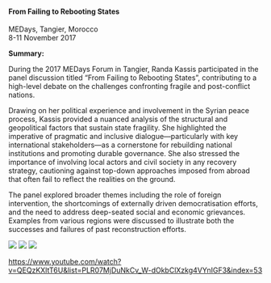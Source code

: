 <h4>From Failing to Rebooting States</h4>

MEDays, Tangier, Morocco<br>
8-11 November 2017  

<b>Summary:</b>

During the 2017 MEDays Forum in Tangier, Randa Kassis participated in the panel discussion titled “From Failing to Rebooting States”, contributing to a high-level debate on the challenges confronting fragile and post-conflict nations.

Drawing on her political experience and involvement in the Syrian peace process, Kassis provided a nuanced analysis of the structural and geopolitical factors that sustain state fragility. She highlighted the imperative of pragmatic and inclusive dialogue—particularly with key international stakeholders—as a cornerstone for rebuilding national institutions and promoting durable governance. She also stressed the importance of involving local actors and civil society in any recovery strategy, cautioning against top-down approaches imposed from abroad that often fail to reflect the realities on the ground.

The panel explored broader themes including the role of foreign intervention, the shortcomings of externally driven democratisation efforts, and the need to address deep-seated social and economic grievances. Examples from various regions were discussed to illustrate both the successes and failures of past reconstruction efforts.


![](31.JPG)
![](32.JPG)
![](33.JPG)

https://www.youtube.com/watch?v=QEQzKXltT6U&list=PLR07MjDuNkCv_W-dOkbClXzkg4VYnIGF3&index=53 
<p></p>
